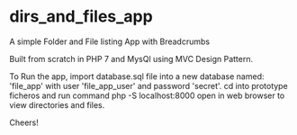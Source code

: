 # dirs_and_files_app
A simple Folder and File listing App with Breadcrumbs

Built from scratch in PHP 7 and MysQl using MVC Design Pattern.

To Run the app, import database.sql file into a new database named: 'file_app' with user 'file_app_user' and password 'secret'.
cd into prototype ficheros and run command php -S localhost:8000
open in web browser to view directories and files. 

Cheers!
